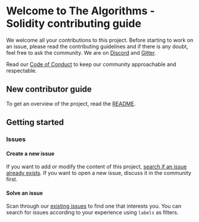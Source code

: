 # Welcome to The Algorithms - Solidity contributing guide

We welcome all your contributions to this project. Before starting to work on an issue, please read the contributing guidelines and if there is any doubt, feel free to ask the community. We are on [Discord](https://discord.gg/c7MnfGFGa6) and [Gitter](https://gitter.im/TheAlgorithms).

Read our [Code of Conduct](./CODE_OF_CONDUCT.md) to keep our community approachable and respectable.

## New contributor guide

To get an overview of the project, read the [README](README.md).

## Getting started

### Issues

#### Create a new issue

If you want to add or modify the content of this project, [search if an issue already exists](https://github.com/TheAlgorithms/Solidity/issues). If you want to open a new issue, discuss it in the community first.

#### Solve an issue

Scan through our [existing issues](https://github.com/TheAlgorithms/Solidity/issues) to find one that interests you. You can search for issues according to your experience using `labels` as filters.
